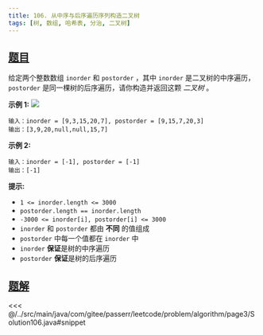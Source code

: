 ```yaml
---
title: 106. 从中序与后序遍历序列构造二叉树
tags: [树, 数组, 哈希表, 分治, 二叉树]
---
```



## [题目](https://leetcode.cn/problems/construct-binary-tree-from-inorder-and-postorder-traversal/)
给定两个整数数组 `inorder` 和 `postorder` ，其中 `inorder` 是二叉树的中序遍历， `postorder` 是同一棵树的后序遍历，请你构造并返回这颗 *二叉树* 。

**示例 1:**
![](https://assets.leetcode.com/uploads/2021/02/19/tree.jpg)

```
输入：inorder = [9,3,15,20,7], postorder = [9,15,7,20,3]
输出：[3,9,20,null,null,15,7]
```

**示例 2:**

```
输入：inorder = [-1], postorder = [-1]
输出：[-1]
```

**提示:**

* `1 <= inorder.length <= 3000`
* `postorder.length == inorder.length`
* `-3000 <= inorder[i], postorder[i] <= 3000`
* `inorder` 和 `postorder` 都由 **不同** 的值组成
* `postorder` 中每一个值都在 `inorder` 中
* `inorder` **保证**是树的中序遍历
* `postorder` **保证**是树的后序遍历


## [题解](https://github.com/PasseRR/JavaLeetCode/blob/master/src/main/java/com/gitee/passerr/leetcode/problem/algorithm/page3/Solution106.java)

<<< @/../src/main/java/com/gitee/passerr/leetcode/problem/algorithm/page3/Solution106.java#snippet
